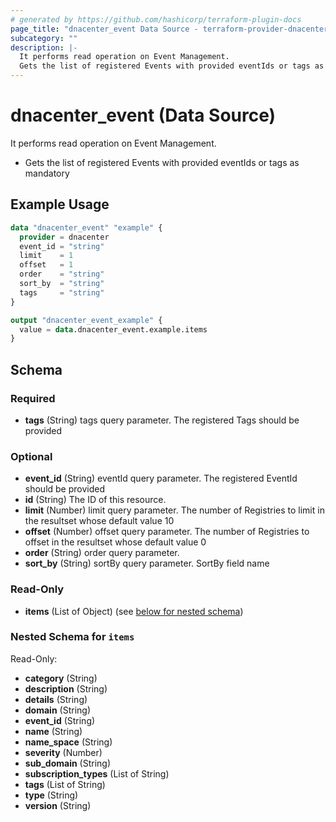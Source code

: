 ```yaml
---
# generated by https://github.com/hashicorp/terraform-plugin-docs
page_title: "dnacenter_event Data Source - terraform-provider-dnacenter"
subcategory: ""
description: |-
  It performs read operation on Event Management.
  Gets the list of registered Events with provided eventIds or tags as mandatory
---
```


# dnacenter_event (Data Source)

It performs read operation on Event Management.

- Gets the list of registered Events with provided eventIds or tags as mandatory

## Example Usage

```terraform
data "dnacenter_event" "example" {
  provider = dnacenter
  event_id = "string"
  limit    = 1
  offset   = 1
  order    = "string"
  sort_by  = "string"
  tags     = "string"
}

output "dnacenter_event_example" {
  value = data.dnacenter_event.example.items
}
```

<!-- schema generated by tfplugindocs -->
## Schema

### Required

- **tags** (String) tags query parameter. The registered Tags should be provided

### Optional

- **event_id** (String) eventId query parameter. The registered EventId should be provided
- **id** (String) The ID of this resource.
- **limit** (Number) limit query parameter. The number of Registries to limit in the resultset whose default value 10
- **offset** (Number) offset query parameter. The number of Registries to offset in the resultset whose default value 0
- **order** (String) order query parameter.
- **sort_by** (String) sortBy query parameter. SortBy field name

### Read-Only

- **items** (List of Object) (see [below for nested schema](#nestedatt--items))

<a id="nestedatt--items"></a>
### Nested Schema for `items`

Read-Only:

- **category** (String)
- **description** (String)
- **details** (String)
- **domain** (String)
- **event_id** (String)
- **name** (String)
- **name_space** (String)
- **severity** (Number)
- **sub_domain** (String)
- **subscription_types** (List of String)
- **tags** (List of String)
- **type** (String)
- **version** (String)


